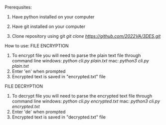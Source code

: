 Prerequsites:

1. Have python installed on your computer

2. Have git installed on your computer

3. Clone repository using git
*git clone https://github.com/2022VA/3DES.git*

How to use:
FILE ENCRYPTION
1. To encrypt file you will need to parse the plain text file through command line
windows: *python cli.py plain.txt*
mac: *python3 cli.py plain.txt*
2. Enter 'en' when prompted
3. Encrypted text is saved in "encrypted.txt" file

FILE DECRYPTION
1. To decrypt file you will need to parse the encrypted text file through command line
windows: *python cli.py encrypted.txt*
mac: *python3 cli.py encrypted.txt*
2. Enter 'de' when prompted
3. Encrypted text is saved in "decrypted.txt" file

